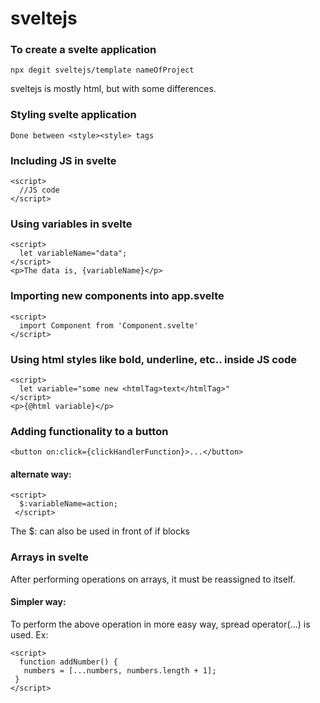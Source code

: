# sveltejs

### To create a svelte application
```svelte
npx degit sveltejs/template nameOfProject
```

sveltejs is mostly html, but with some differences.

### Styling svelte application
```svelte
Done between <style><style> tags
```
### Including JS in svelte
```svelte
<script>
  //JS code
</script>
```

### Using variables in svelte
```svelte
<script>
  let variableName="data";
</script>
<p>The data is, {variableName}</p>
```
### Importing new components into app.svelte
```svelte
<script>
  import Component from 'Component.svelte'
</script>
```

### Using html styles like bold, underline, etc.. inside JS code
```svelte
<script>
  let variable="some new <htmlTag>text</htmlTag>"
</script>
<p>{@html variable}</p>
```

### Adding functionality to a button
```svelte
<button on:click={clickHandlerFunction}>...</button>
```

#### alternate way:
```svelte
<script>
  $:variableName=action;
 </script>
 ```
 The $: can also be used in front of if blocks
 
 ### Arrays in svelte
 After performing operations on arrays, it must be reassigned to itself.
 
 #### Simpler way:
 To perform the above operation in more easy way, spread operator(...) is used.
 Ex:
 ```svelte
 <script>
   function addNumber() {
    numbers = [...numbers, numbers.length + 1];
  }
</script>
 ```
